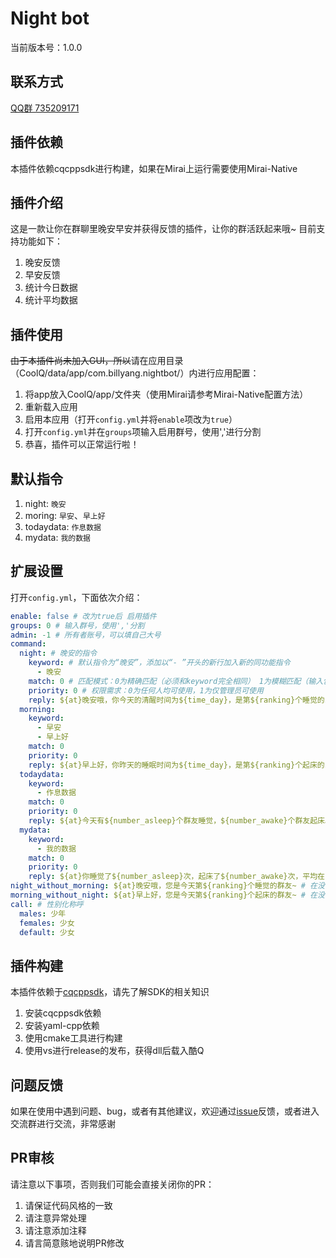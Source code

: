 # Night bot

当前版本号：1.0.0

## 联系方式
[QQ群 735209171](https://jq.qq.com/?_wv=1027&k=5cV7uEJ)  

## 插件依赖
本插件依赖cqcppsdk进行构建，如果在Mirai上运行需要使用Mirai-Native

## 插件介绍
这是一款让你在群聊里晚安早安并获得反馈的插件，让你的群活跃起来哦~
目前支持功能如下：
1. 晚安反馈
2. 早安反馈
3. 统计今日数据
4. 统计平均数据

## 插件使用
~~由于本插件尚未加入GUI，所以~~请在应用目录（CoolQ/data/app/com.billyang.nightbot/）内进行应用配置：  
1. 将app放入CoolQ/app/文件夹（使用Mirai请参考Mirai-Native配置方法）
2. 重新载入应用
3. 启用本应用（打开`config.yml`并将`enable`项改为`true`）
4. 打开`config.yml`并在`groups`项输入启用群号，使用','进行分割
5. 恭喜，插件可以正常运行啦！

## 默认指令
1. night: `晚安`
2. moring: `早安`、`早上好`
3. todaydata: `作息数据`
4. mydata: `我的数据`

## 扩展设置
打开`config.yml`，下面依次介绍：
```yml
enable: false # 改为true后 启用插件
groups: 0 # 输入群号，使用','分割
admin: -1 # 所有者账号，可以填自己大号
command:
  night: # 晚安的指令
    keyword: # 默认指令为“晚安”，添加以“- ”开头的新行加入新的同功能指令
      - 晚安
    match: 0 # 匹配模式：0为精确匹配（必须和keyword完全相同） 1为模糊匹配（输入包含keyword触发）
    priority: 0 # 权限需求：0为任何人均可使用，1为仅管理员可使用
    reply: ${at}晚安哦，你今天的清醒时间为${time_day}，是第${ranking}个睡觉的${call}~ # 回复方式：${at}为at群友，${time_day}为从上次晚安到本次早安所经过时间（24小时内），${ranking}为已经晚安过的人数，${call}为性别化称呼，在后面编辑
  morning:
    keyword:
      - 早安
      - 早上好
    match: 0
    priority: 0
    reply: ${at}早上好，你昨天的睡眠时间为${time_day}，是第${ranking}个起床的${call}~ # 回复方式：与晚安指令对称
  todaydata:
    keyword:
      - 作息数据
    match: 0
    priority: 0
    reply: ${at}今天有${number_asleep}个群友睡觉，${number_awake}个群友起床。 # 回复方式：${number_asleep}为已经晚安过的人数，${number_awake}为已经早安过的人数
  mydata:
    keyword:
      - 我的数据
    match: 0
    priority: 0
    reply: ${at}你睡觉了${number_asleep}次，起床了${number_awake}次，平均在${avg_sleep}睡觉，平均在${avg_wake}起床。 # 回复方式：${number_asleep}为已经晚安过的人数，${number_awake}为已经早安过的人数，${avg_sleep}为个人平均睡觉时间，${avg_wake}为个人平均起床时间
night_without_morning: ${at}晚安哦，您是今天第${ranking}个睡觉的群友~ # 在没有早安数据时晚安的回复，此处也可使用${call}
morning_without_night: ${at}早上好，您是今天第${ranking}个起床的群友~ # 在没有晚安数据时早安的回复，此处也可使用${call}
call: # 性别化称呼
  males: 少年
  females: 少女
  default: 少女
```

## 插件构建
本插件依赖于[cqcppsdk](https://cqcppsdk.cqp.moe/)，请先了解SDK的相关知识  

1. 安装cqcppsdk依赖
2. 安装yaml-cpp依赖
3. 使用cmake工具进行构建
4. 使用vs进行release的发布，获得dll后载入酷Q

## 问题反馈
如果在使用中遇到问题、bug，或者有其他建议，欢迎通过[issue](https://github.com/BillYang2016/nightbot/issues)反馈，或者进入交流群进行交流，非常感谢  

## PR审核
请注意以下事项，否则我们可能会直接关闭你的PR：  

1. 请保证代码风格的一致
2. 请注意异常处理
3. 请注意添加注释
4. 请言简意赅地说明PR修改